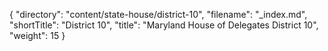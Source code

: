 {
  "directory": "content/state-house/district-10",
  "filename": "_index.md",
  "shortTitle": "District 10",
  "title": "Maryland House of Delegates District 10",
  "weight": 15
}

